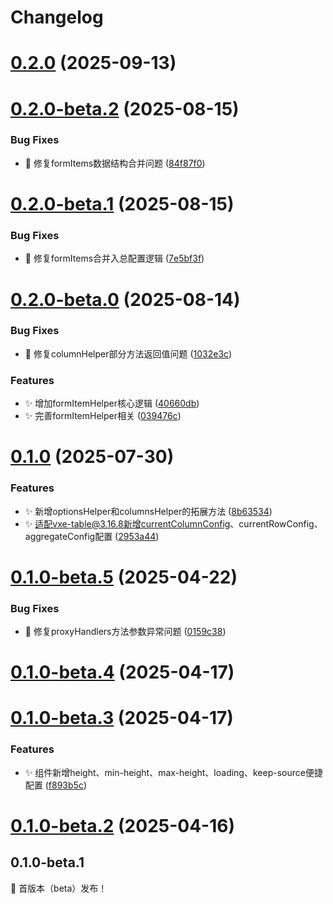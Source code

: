 # Changelog



# [0.2.0](https://github.com/erqianyi/vxe-table-middleware/compare/v0.2.0-beta.2...v0.2.0) (2025-09-13)

# [0.2.0-beta.2](https://github.com/erqianyi/vxe-table-middleware/compare/v0.2.0-beta.1...v0.2.0-beta.2) (2025-08-15)


### Bug Fixes

* :bug: 修复formItems数据结构合并问题 ([84f87f0](https://github.com/erqianyi/vxe-table-middleware/commit/84f87f0ede76a5af9b70766a373584b7c23fd9fd))

# [0.2.0-beta.1](https://github.com/erqianyi/vxe-table-middleware/compare/v0.2.0-beta.0...v0.2.0-beta.1) (2025-08-15)


### Bug Fixes

* :bug: 修复formItems合并入总配置逻辑 ([7e5bf3f](https://github.com/erqianyi/vxe-table-middleware/commit/7e5bf3f9ba2ec9fb70196e55e1809ee655cf9358))

# [0.2.0-beta.0](https://github.com/erqianyi/vxe-table-middleware/compare/v0.1.0...v0.2.0-beta.0) (2025-08-14)


### Bug Fixes

* :bug: 修复columnHelper部分方法返回值问题 ([1032e3c](https://github.com/erqianyi/vxe-table-middleware/commit/1032e3ce9ca6839de5fd3fc40bb8394ce1289c3e))


### Features

* :sparkles: 增加formItemHelper核心逻辑 ([40660db](https://github.com/erqianyi/vxe-table-middleware/commit/40660db68e27b8c013b65664ab3884533ef8855b))
* :sparkles: 完善formItemHelper相关 ([039476c](https://github.com/erqianyi/vxe-table-middleware/commit/039476c35cd0429d1086efaf8b948515d53255e0))

# [0.1.0](https://github.com/erqianyi/vxe-table-middleware/compare/v0.1.0-beta.5...v0.1.0) (2025-07-30)


### Features

* :sparkles: 新增optionsHelper和columnsHelper的拓展方法 ([8b63534](https://github.com/erqianyi/vxe-table-middleware/commit/8b63534957849f5d2586d16687bcfea642dab679))
* :sparkles: 适配vxe-table@3.16.8新增currentColumnConfig、currentRowConfig、aggregateConfig配置 ([2953a44](https://github.com/erqianyi/vxe-table-middleware/commit/2953a44b868f97ad078329005a77dc8bcb394fcf))

# [0.1.0-beta.5](https://github.com/erqianyi/vxe-table-middleware/compare/v0.1.0-beta.4...v0.1.0-beta.5) (2025-04-22)


### Bug Fixes

* :bug: 修复proxyHandlers方法参数异常问题 ([0159c38](https://github.com/erqianyi/vxe-table-middleware/commit/0159c3871d890eeb15aecbdbe9ac857767a7fdab))

# [0.1.0-beta.4](https://github.com/erqianyi/vxe-table-middleware/compare/v0.1.0-beta.3...v0.1.0-beta.4) (2025-04-17)

# [0.1.0-beta.3](https://github.com/erqianyi/vxe-table-middleware/compare/v0.1.0-beta.2...v0.1.0-beta.3) (2025-04-17)


### Features

* :sparkles: 组件新增height、min-height、max-height、loading、keep-source便捷配置 ([f893b5c](https://github.com/erqianyi/vxe-table-middleware/commit/f893b5c371d16046282c5c87d71b0bccb91e35d3))

# [0.1.0-beta.2](https://github.com/erqianyi/vxe-table-middleware/compare/v0.1.0-beta.1...v0.1.0-beta.2) (2025-04-16)

## 0.1.0-beta.1

:tada: 首版本（beta）发布！
